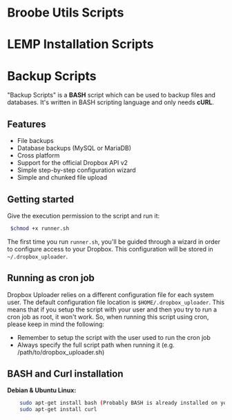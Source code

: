 # Broobe Utils Scripts

# LEMP Installation Scripts

# Backup Scripts

"Backup Scripts" is a **BASH** script which can be used to backup files and databases.
It's written in BASH scripting language and only needs **cURL**.

## Features

* File backups
* Database backups (MySQL or MariaDB)
* Cross platform
* Support for the official Dropbox API v2
* Simple step-by-step configuration wizard
* Simple and chunked file upload

## Getting started

Give the execution permission to the script and run it:

```bash
 $chmod +x runner.sh
```

The first time you run `runner.sh`, you'll be guided through a wizard in order to configure access to your Dropbox. This configuration will be stored in `~/.dropbox_uploader`.

## Running as cron job
Dropbox Uploader relies on a different configuration file for each system user. The default configuration file location is `$HOME/.dropbox_uploader`. This means that if you setup the script with your user and then you try to run a cron job as root, it won't work.
So, when running this script using cron, please keep in mind the following:
* Remember to setup the script with the user used to run the cron job
* Always specify the full script path when running it (e.g.  /path/to/dropbox_uploader.sh)

## BASH and Curl installation

**Debian & Ubuntu Linux:**
```bash
    sudo apt-get install bash (Probably BASH is already installed on your system)
    sudo apt-get install curl
```
